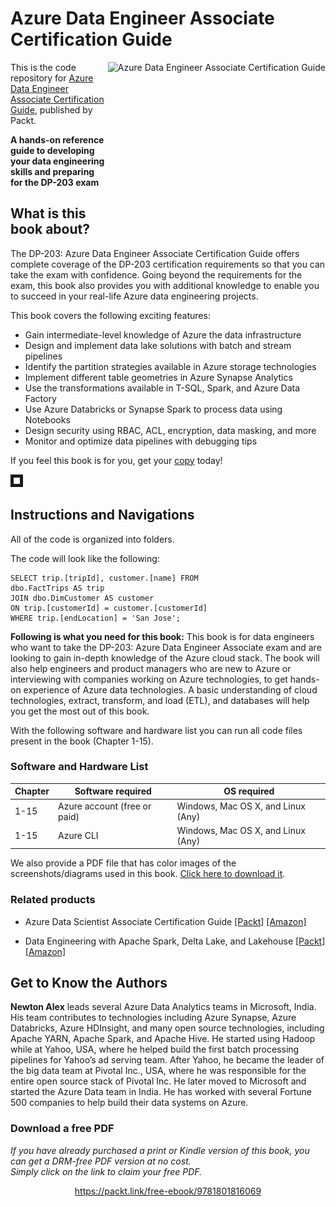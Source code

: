 # Azure Data Engineer Associate Certification Guide

<a href="https://www.packtpub.com/product/dp-203-azure-data-engineer-associate-certification-guide/9781801816069?utm_source=github&utm_medium=repository&utm_campaign=9781801816069"><img src="https://static.packt-cdn.com/products/9781801816069/cover/smaller" alt="Azure Data Engineer Associate Certification Guide" height="256px" align="right"></a>

This is the code repository for [Azure Data Engineer Associate Certification Guide](https://www.packtpub.com/product/dp-203-azure-data-engineer-associate-certification-guide/9781801816069?utm_source=github&utm_medium=repository&utm_campaign=9781801816069), published by Packt.

**A hands-on reference guide to developing your data engineering skills and preparing for the DP-203 exam**

## What is this book about?
The DP-203: Azure Data Engineer Associate Certification Guide offers complete coverage of the DP-203 certification requirements so that you can take the exam with confidence. Going beyond the requirements for the exam, 
this book also provides you with additional knowledge to enable you to succeed in your real-life Azure data engineering projects.


This book covers the following exciting features: 
* Gain intermediate-level knowledge of Azure the data infrastructure
* Design and implement data lake solutions with batch and stream pipelines
* Identify the partition strategies available in Azure storage technologies
* Implement different table geometries in Azure Synapse Analytics
* Use the transformations available in T-SQL, Spark, and Azure Data Factory
* Use Azure Databricks or Synapse Spark to process data using Notebooks
* Design security using RBAC, ACL, encryption, data masking, and more
* Monitor and optimize data pipelines with debugging tips

If you feel this book is for you, get your [copy](https://www.amazon.com/dp/B09N73BVDQ) today!

<a href="https://www.packtpub.com/?utm_source=github&utm_medium=banner&utm_campaign=GitHubBanner"><img src="https://raw.githubusercontent.com/PacktPublishing/GitHub/master/GitHub.png" 
alt="https://www.packtpub.com/" border="5" /></a>


## Instructions and Navigations
All of the code is organized into folders.

The code will look like the following:
```
SELECT trip.[tripId], customer.[name] FROM 
dbo.FactTrips AS trip
JOIN dbo.DimCustomer AS customer
ON trip.[customerId] = customer.[customerId] 
WHERE trip.[endLocation] = 'San Jose';
```

**Following is what you need for this book:**
This book is for data engineers who want to take the DP-203: Azure Data Engineer Associate exam and are looking to gain in-depth knowledge of the Azure cloud stack.
The book will also help engineers and product managers who are new to Azure or interviewing with companies working on Azure technologies, to get hands-on experience of Azure data technologies. 
A basic understanding of cloud technologies, extract, transform, and load (ETL), and databases will help you get the most out of this book.

With the following software and hardware list you can run all code files present in the book (Chapter 1-15).

### Software and Hardware List

| Chapter  | Software required                   | OS required                        |
| -------- | ------------------------------------| -----------------------------------|
| 1-15	   | Azure account (free or paid)        | Windows, Mac OS X, and Linux (Any) |
| 1-15     | Azure CLI                           | Windows, Mac OS X, and Linux (Any) |


We also provide a PDF file that has color images of the screenshots/diagrams used in this book. [Click here to download it](https://static.packt-cdn.com/downloads/9781801816069_ColorImages.pdf).


### Related products <Other books you may enjoy>
* Azure Data Scientist Associate Certification Guide [[Packt]](https://www.packtpub.com/product/azure-data-scientist-associate-certification-guide/9781800565005?utm_source=github&utm_medium=repository&utm_campaign=9781800565005) [[Amazon]](https://www.amazon.com/dp/1800565003)

* Data Engineering with Apache Spark, Delta Lake, and Lakehouse [[Packt]](https://www.packtpub.com/product/data-engineering-with-apache-spark-delta-lake-and-lakehouse/9781801077743?utm_source=github&utm_medium=repository&utm_campaign=9781801077743) [[Amazon]](https://www.amazon.com/dp/1801077746)

## Get to Know the Authors
**Newton Alex** 
leads several Azure Data Analytics teams in Microsoft, India. His team contributes to technologies including Azure Synapse, Azure Databricks, Azure HDInsight, and many open source technologies, including Apache YARN, Apache Spark, and Apache Hive.
He started using Hadoop while at Yahoo, USA, where he helped build the first batch processing pipelines for Yahoo’s ad serving team. 
After Yahoo, he became the leader of the big data team at Pivotal Inc., USA, where he was responsible for the entire open source stack of Pivotal Inc. 
He later moved to Microsoft and started the Azure Data team in India. 
He has worked with several Fortune 500 companies to help build their data systems on Azure.
### Download a free PDF

 <i>If you have already purchased a print or Kindle version of this book, you can get a DRM-free PDF version at no cost.<br>Simply click on the link to claim your free PDF.</i>
<p align="center"> <a href="https://packt.link/free-ebook/9781801816069">https://packt.link/free-ebook/9781801816069 </a> </p>